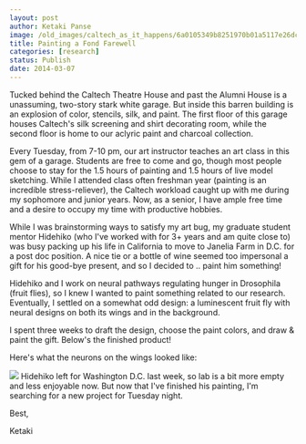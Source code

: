```yaml
---
layout: post
author: Ketaki Panse
image: /old_images/caltech_as_it_happens/6a0105349b8251970b01a5117e26dc970c.jpg
title: Painting a Fond Farewell 
categories: [research]
status: Publish
date: 2014-03-07
---
```



Tucked behind the Caltech Theatre House and past the Alumni House is a unassuming, two-story stark white garage. But inside this barren building is an explosion of color, stencils, silk, and paint. The first floor of this garage houses Caltech's silk screening and shirt decorating room, while the second floor is home to our aclyric paint and charcoal collection.

Every Tuesday, from 7-10 pm, our art instructor teaches an art class in this gem of a garage. Students are free to come and go, though most people choose to stay for the 1.5 hours of painting and 1.5 hours of live model sketching. While I attended class often freshman year (painting is an incredible stress-reliever), the Caltech workload caught up with me during my sophomore and junior years. Now, as a senior, I have ample free time and a desire to occupy my time with productive hobbies.

While I was brainstorming ways to satisfy my art bug, my graduate student mentor Hidehiko (who I've worked with for 3+ years and am quite close to) was busy packing up his life in California to move to Janelia Farm in D.C. for a post doc position. A nice tie or a bottle of wine seemed too impersonal a gift for his good-bye present, and so I decided to .. paint him something!

Hidehiko and I work on neural pathways regulating hunger in Drosophila (fruit flies), so I knew I wanted to paint something related to our research. Eventually, I settled on a somewhat odd design: a luminescent fruit fly with neural designs on both its wings and in the background.

I spent three weeks to draft the design, choose the paint colors, and draw &amp; paint the gift. Below's the finished product!

Here's what the neurons on the wings looked like:

![](/old_images/6a0105349b8251970b01a73d896223970d.jpg)
Hidehiko left for Washington D.C. last week, so lab is a bit more empty and less enjoyable now. But now that I've finished his painting, I'm searching for a new project for Tuesday night.

Best,

Ketaki

